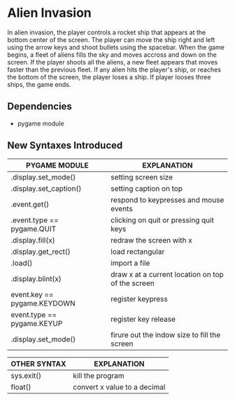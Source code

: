 # Alien Invasion

In alien invasion, the player controls a rocket ship that appears at the bottom
center of the screen. The player can move the ship right and left using the
arrow keys and shoot bullets using the spacebar. When the game begins, a fleet
of aliens fills the sky and moves accross and down on the screen. If the player
shoots all the aliens, a new fleet appears that moves faster than the previous
fleet. If any alien hits the player's ship, or reaches the bottom of the
screen, the player loses a ship. If player looses three ships, the game ends.

## Dependencies

- pygame module

## New Syntaxes Introduced

| PYGAME MODULE               | EXPLANATION                                       |
|-----------------------------|---------------------------------------------------|
| .display.set_mode()         | setting screen size                               |
| .display.set_caption()      | setting caption on top                            |                 
| .event.get()                | respond to keypresses and mouse events            |
| .event.type == pygame.QUIT  | clicking on quit or pressing quit keys            |
| .display.fill(x)            | redraw the screen with x                          |
| .display.get_rect()         | load rectangular                                  |
| .load()                     | import a file                                     |
| .display.blint(x)           | draw x at a current location on top of the screen | 
| event.key == pygame.KEYDOWN | register keypress                                 |
| event.type == pygame.KEYUP  | register key release                              |
| .display.set_mode()         | firure out the indow size to fill the screen | 

| OTHER SYNTAX | EXPLANATION                  |
|--------------|------------------------------|
| sys.exit()   | kill the program             |
| float()      | convert x value to a decimal |